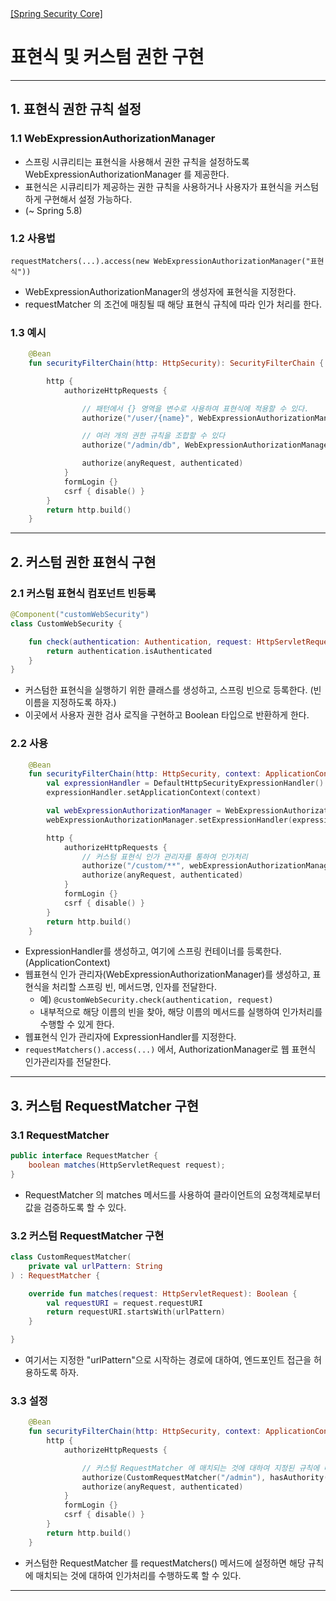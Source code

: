 <nav>
    <a href="../../#authorization-process" target="_blank">[Spring Security Core]</a>
</nav>


# 표현식 및 커스텀 권한 구현

---

## 1. 표현식 권한 규칙 설정

### 1.1 WebExpressionAuthorizationManager
- 스프링 시큐리티는 표현식을 사용해서 권한 규칙을 설정하도록 WebExpressionAuthorizationManager 를 제공한다.
- 표현식은 시큐리티가 제공하는 권한 규칙을 사용하거나 사용자가 표현식을 커스텀하게 구현해서 설정 가능하다.
- (~ Spring 5.8)

### 1.2 사용법
`requestMatchers(...).access(new WebExpressionAuthorizationManager("표현식"))`

- WebExpressionAuthorizationManager의 생성자에 표현식을 지정한다.
- requestMatcher 의 조건에 매칭될 때 해당 표현식 규칙에 따라 인가 처리를 한다.


### 1.3 예시
```kotlin
    @Bean
    fun securityFilterChain(http: HttpSecurity): SecurityFilterChain {

        http {
            authorizeHttpRequests {

                // 패턴에서 {} 영역을 변수로 사용하여 표현식에 적용할 수 있다.
                authorize("/user/{name}", WebExpressionAuthorizationManager("#name == authentication.name"))

                // 여러 개의 권한 규칙을 조합할 수 있다
                authorize("/admin/db", WebExpressionAuthorizationManager("hasAuthority('ROLE_DB') or hasRole('ADMIN')"))

                authorize(anyRequest, authenticated)
            }
            formLogin {}
            csrf { disable() }
        }
        return http.build()
    }
```


---

## 2. 커스텀 권한 표현식 구현

### 2.1 커스텀 표현식 컴포넌트 빈등록
```kotlin
@Component("customWebSecurity")
class CustomWebSecurity {

    fun check(authentication: Authentication, request: HttpServletRequest): Boolean {
        return authentication.isAuthenticated
    }
}
```
- 커스텀한 표현식을 실행하기 위한 클래스를 생성하고, 스프링 빈으로 등록한다. (빈 이름을 지정하도록 하자.)
- 이곳에서 사용자 권한 검사 로직을 구현하고 Boolean 타입으로 반환하게 한다.

### 2.2 사용
```kotlin
    @Bean
    fun securityFilterChain(http: HttpSecurity, context: ApplicationContext): SecurityFilterChain {
        val expressionHandler = DefaultHttpSecurityExpressionHandler()
        expressionHandler.setApplicationContext(context)

        val webExpressionAuthorizationManager = WebExpressionAuthorizationManager("@customWebSecurity.check(authentication, request)")
        webExpressionAuthorizationManager.setExpressionHandler(expressionHandler)

        http {
            authorizeHttpRequests {
                // 커스텀 표현식 인가 관리자를 통하여 인가처리
                authorize("/custom/**", webExpressionAuthorizationManager)
                authorize(anyRequest, authenticated)
            }
            formLogin {}
            csrf { disable() }
        }
        return http.build()
    }
```
- ExpressionHandler를 생성하고, 여기에 스프링 컨테이너를 등록한다.(ApplicationContext)
- 웹표현식 인가 관리자(WebExpressionAuthorizationManager)를 생성하고, 표현식을 처리할 스프링 빈, 메서드명, 인자를 전달한다.
  - 예) `@customWebSecurity.check(authentication, request)`
  - 내부적으로 해당 이름의 빈을 찾아, 해당 이름의 메서드를 실행하여 인가처리를 수행할 수 있게 한다.
- 웹표현식 인가 관리자에 ExpressionHandler를 지정한다.
- `requestMatchers().access(...)` 에서, AuthorizationManager로 웹 표현식 인가관리자를 전달한다.

---

## 3. 커스텀 RequestMatcher 구현

### 3.1 RequestMatcher
```java
public interface RequestMatcher {
    boolean matches(HttpServletRequest request);
}
```
- RequestMatcher 의 matches 메서드를 사용하여 클라이언트의 요청객체로부터 값을 검증하도록 할 수 있다.

### 3.2 커스텀 RequestMatcher 구현
```kotlin
class CustomRequestMatcher(
    private val urlPattern: String
) : RequestMatcher {

    override fun matches(request: HttpServletRequest): Boolean {
        val requestURI = request.requestURI
        return requestURI.startsWith(urlPattern)
    }

}
```
- 여기서는 지정한 "urlPattern"으로 시작하는 경로에 대하여, 엔드포인트 접근을 허용하도록 하자.

### 3.3 설정
```kotlin
    @Bean
    fun securityFilterChain(http: HttpSecurity, context: ApplicationContext): SecurityFilterChain {
        http {
            authorizeHttpRequests {

                // 커스텀 RequestMatcher 에 매치되는 것에 대하여 지정된 규칙에 따라 인가처리
                authorize(CustomRequestMatcher("/admin"), hasAuthority("ROLE_ADMIN"))
                authorize(anyRequest, authenticated)
            }
            formLogin {}
            csrf { disable() }
        }
        return http.build()
    }
```
- 커스텀한 RequestMatcher 를 requestMatchers() 메서드에 설정하면 해당 규칙에 매치되는 것에 대하여 인가처리를 수행하도록 할 수 있다.

---
